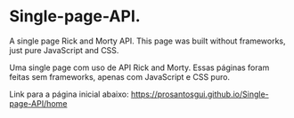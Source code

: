 # Single-page-API.
A single page Rick and Morty API.
This page was built without frameworks, just pure JavaScript and CSS.


Uma single page com uso de API Rick and Morty.
Essas páginas foram feitas sem frameworks, apenas com JavaScript e CSS puro.

Link para a página inicial abaixo:
https://prosantosgui.github.io/Single-page-API/home

